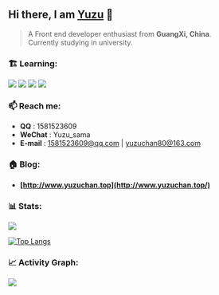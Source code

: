 ## Hi there, I am [Yuzu](http://www.yuzuchan.top/) 👋

> A Front end developer enthusiast from **GuangXi, China**.
> <br>
> Currently studying in university.

### 🏗️ Learning:

<code><img src="https://img.shields.io/badge/typescript-%23007ACC.svg?style=for-the-badge&logo=typescript&logoColor=white"/></code>
<code><img src="https://img.shields.io/badge/vuejs-%2335495e.svg?style=for-the-badge&logo=vuedotjs&logoColor=%234FC08D"/></code>
<code><img src="https://img.shields.io/badge/node.js-6DA55F?style=for-the-badge&logo=node.js&logoColor=white"/></code>
<code><img src="https://img.shields.io/badge/nestjs-%23E0234E.svg?style=for-the-badge&logo=nestjs&logoColor=white"/></code>

### 📫 Reach me:

- **QQ** : 1581523609
- **WeChat** : Yuzu_sama
- **E-mail** : 1581523609@qq.com | yuzuchan80@163.com

### 🏠 Blog:

- **[http://www.yuzuchan.top](http://www.yuzuchan.top/)**

### 📊 Stats:

 ![](https://github-stats.rgb39.top/api?username=Yuzu-io&theme=transparent&locale=cn)
 
 [![Top Langs](https://github-stats.rgb39.top/api/top-langs/?username=Yuzu-io&theme=transparent&layout=compact&locale=cn)](https://github.com/anuraghazra/github-readme-stats)

### 📈 Activity Graph:


 ![](https://activity-graph.herokuapp.com/graph?username=li-jia-nan&theme=react-dark)
 
<!--
**xiaoyu-c/xiaoyu-c** is a ✨ _special_ ✨ repository because its `README.md` (this file) appears on your GitHub profile.

Here are some ideas to get you started:

- 🔭 I’m currently working on ...
- 🌱 I’m currently learning ...
- 👯 I’m looking to collaborate on ...
- 🤔 I’m looking for help with ...
- 💬 Ask me about ...
- 📫 How to reach me: ...
- 😄 Pronouns: ...
- ⚡ Fun fact: ...
-->
